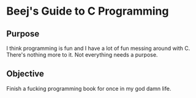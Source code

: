 # Beej's Guide to C Programming

## Purpose
I think programming is fun and I have a lot of fun messing around with C. There's nothing more to it. Not everything needs a purpose.

## Objective
Finish a fucking programming book for once in my god damn life.
